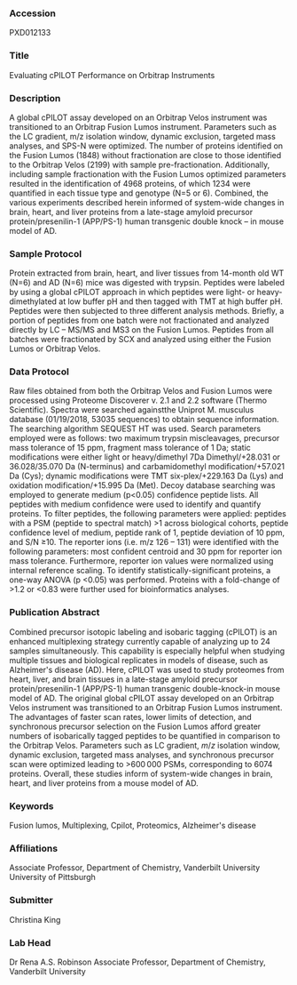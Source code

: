 ### Accession
PXD012133

### Title
Evaluating cPILOT Performance on Orbitrap Instruments

### Description
A global cPILOT assay developed on an Orbitrap Velos instrument was transitioned to an Orbitrap Fusion Lumos instrument. Parameters such as the LC gradient, m/z isolation window, dynamic exclusion, targeted mass analyses, and SPS-N were optimized. The number of proteins identified on the Fusion Lumos (1848) without fractionation are close to those identified to the Orbitrap Velos (2199) with sample pre-fractionation. Additionally, including sample fractionation with the Fusion Lumos optimized parameters resulted in the identification of 4968 proteins, of which 1234 were quantified in each tissue type and genotype (N=5 or 6). Combined, the various experiments described herein informed of system-wide changes in brain, heart, and liver proteins from a late-stage amyloid precursor protein/presenilin-1 (APP/PS-1) human transgenic double knock – in mouse model of AD.

### Sample Protocol
Protein extracted from brain, heart, and liver tissues from 14-month old WT (N=6) and AD (N=6) mice was digested with trypsin. Peptides were labeled by using a global cPILOT approach in which peptides were light- or heavy- dimethylated at low buffer pH and then tagged with TMT at high buffer pH. Peptides were then subjected to three different analysis methods. Briefly, a portion of peptides from one batch were not fractionated and analyzed directly by LC – MS/MS and MS3 on the Fusion Lumos. Peptides from all batches were fractionated by SCX and analyzed using either the Fusion Lumos or Orbitrap Velos.

### Data Protocol
Raw files obtained from both the Orbitrap Velos and Fusion Lumos were processed using Proteome Discoverer v. 2.1 and 2.2 software (Thermo Scientific). Spectra were searched againstthe Uniprot M. musculus database (01/19/2018, 53035 sequences) to obtain sequence information. The searching algorithm SEQUEST HT was used. Search parameters employed were as follows: two maximum trypsin miscleavages, precursor mass tolerance of 15 ppm, fragment mass tolerance of 1 Da; static modifications were either light or heavy/dimethyl 7Da Dimethyl/+28.031 or 36.028/35.070 Da (N-terminus) and carbamidomethyl modification/+57.021 Da (Cys); dynamic modifications were TMT six-plex/+229.163 Da (Lys) and oxidation modification/+15.995 Da (Met). Decoy database searching was employed to generate medium (p<0.05) confidence peptide lists. All peptides with medium confidence were used to identify and quantify proteins. To filter peptides, the following parameters were applied:  peptides with a PSM (peptide to spectral match) >1 across biological cohorts, peptide confidence level of medium, peptide rank of 1, peptide deviation of 10 ppm, and S/N ≥10. The reporter ions (i.e. m/z 126 – 131) were identified with the following parameters:  most confident centroid and 30 ppm for reporter ion mass tolerance. Furthermore, reporter ion values were normalized using internal reference scaling. To identify statistically-significant proteins, a one-way ANOVA (p <0.05) was performed. Proteins with a fold-change of >1.2 or <0.83 were further used for bioinformatics analyses.

### Publication Abstract
Combined precursor isotopic labeling and isobaric tagging (cPILOT) is an enhanced multiplexing strategy currently capable of analyzing up to 24 samples simultaneously. This capability is especially helpful when studying multiple tissues and biological replicates in models of disease, such as Alzheimer's disease (AD). Here, cPILOT was used to study proteomes from heart, liver, and brain tissues in a late-stage amyloid precursor protein/presenilin-1 (APP/PS-1) human transgenic double-knock-in mouse model of AD. The original global cPILOT assay developed on an Orbitrap Velos instrument was transitioned to an Orbitrap Fusion Lumos instrument. The advantages of faster scan rates, lower limits of detection, and synchronous precursor selection on the Fusion Lumos afford greater numbers of isobarically tagged peptides to be quantified in comparison to the Orbitrap Velos. Parameters such as LC gradient, <i>m</i>/<i>z</i> isolation window, dynamic exclusion, targeted mass analyses, and synchronous precursor scan were optimized leading to &gt;600&#x202f;000 PSMs, corresponding to 6074 proteins. Overall, these studies inform of system-wide changes in brain, heart, and liver proteins from a mouse model of AD.

### Keywords
Fusion lumos, Multiplexing, Cpilot, Proteomics, Alzheimer's disease

### Affiliations
Associate Professor, Department of Chemistry, Vanderbilt University
University of Pittsburgh

### Submitter
Christina King

### Lab Head
Dr Rena A.S. Robinson
Associate Professor, Department of Chemistry, Vanderbilt University


